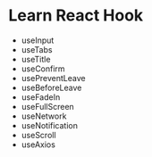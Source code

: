 # Learn React Hook

- useInput
- useTabs
- useTitle
- useConfirm
- usePreventLeave
- useBeforeLeave
- useFadeIn
- useFullScreen
- useNetwork
- useNotification
- useScroll
- useAxios
